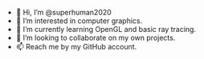 - 👋 Hi, I’m @superhuman2020
- 👀 I’m interested in computer graphics.
- 🌱 I’m currently learning OpenGL and basic ray tracing.
- 💞️ I’m looking to collaborate on my own projects.
- 📫 Reach me by my GitHub account.
